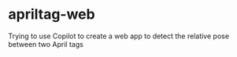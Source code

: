 # apriltag-web
Trying to use Copilot to create a web app to detect the relative pose between two April tags
